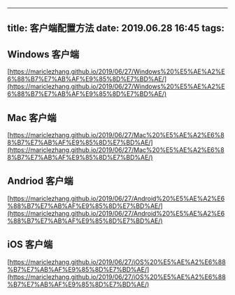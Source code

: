 
---
title: 客户端配置方法
date: 2019.06.28 16:45
tags:
---

## Windows 客户端

[https://mariclezhang.github.io/2019/06/27/Windows%20%E5%AE%A2%E6%88%B7%E7%AB%AF%E9%85%8D%E7%BD%AE/](https://mariclezhang.github.io/2019/06/27/Windows%20%E5%AE%A2%E6%88%B7%E7%AB%AF%E9%85%8D%E7%BD%AE/)

<!-- more -->

## Mac 客户端

[https://mariclezhang.github.io/2019/06/27/Mac%20%E5%AE%A2%E6%88%B7%E7%AB%AF%E9%85%8D%E7%BD%AE/](https://mariclezhang.github.io/2019/06/27/Mac%20%E5%AE%A2%E6%88%B7%E7%AB%AF%E9%85%8D%E7%BD%AE/)

## Andriod 客户端

[https://mariclezhang.github.io/2019/06/27/Android%20%E5%AE%A2%E6%88%B7%E7%AB%AF%E9%85%8D%E7%BD%AE/](https://mariclezhang.github.io/2019/06/27/Android%20%E5%AE%A2%E6%88%B7%E7%AB%AF%E9%85%8D%E7%BD%AE/)

## iOS 客户端

[https://mariclezhang.github.io/2019/06/27/iOS%20%E5%AE%A2%E6%88%B7%E7%AB%AF%E9%85%8D%E7%BD%AE/](https://mariclezhang.github.io/2019/06/27/iOS%20%E5%AE%A2%E6%88%B7%E7%AB%AF%E9%85%8D%E7%BD%AE/)









